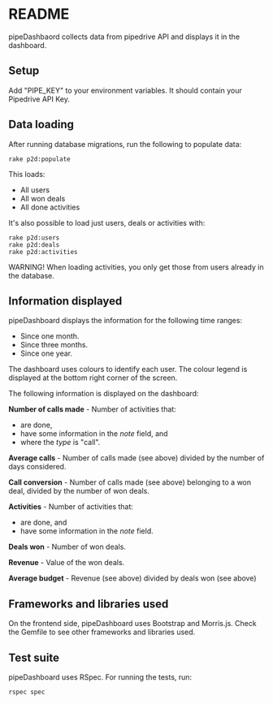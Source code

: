 # README

pipeDashbaord collects data from pipedrive API and displays it in the dashboard.

## Setup

Add "PIPE_KEY" to your environment variables. It should contain your Pipedrive API Key.

## Data loading

After running database migrations, run the following to populate data:

```
rake p2d:populate
```

This loads:
* All users
* All won deals
* All done activities

It's also possible to load just users, deals or activities with:

```
rake p2d:users
rake p2d:deals
rake p2d:activities
```

WARNING! When loading activities, you only get those from users already in the database.

## Information displayed

pipeDashboard displays the information for the following time ranges:
* Since one month.
* Since three months.
* Since one year.

The dashboard uses colours to identify each user. The colour legend is displayed at the bottom right corner of the screen.

The following information is displayed on the dashboard:

**Number of calls made** - Number of activities that:
* are done,
* have some information in the *note* field, and
* where the *type* is "call".

**Average calls** - Number of calls made (see above) divided by the number of days considered.

**Call conversion** - Number of calls made (see above) belonging to a won deal, divided by the number of won deals.

**Activities** - Number of activities that:
* are done, and
* have some information in the *note* field.

**Deals won** - Number of won deals.

**Revenue** - Value of the won deals.

**Average budget** - Revenue (see above) divided by deals won (see above)

## Frameworks and libraries used

On the frontend side, pipeDashboard uses Bootstrap and Morris.js. Check the Gemfile to see other frameworks and libraries used.  

## Test suite

pipeDashboard uses RSpec. For running the tests, run:

```
rspec spec
```

